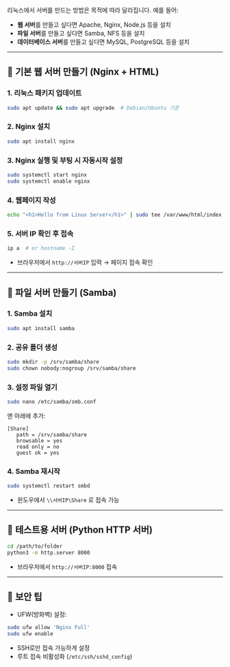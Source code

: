 리눅스에서 서버를 만드는 방법은 목적에 따라 달라집니다. 예를 들어:

* **웹 서버**를 만들고 싶다면 Apache, Nginx, Node.js 등을 설치
* **파일 서버**를 만들고 싶다면 Samba, NFS 등을 설치
* **데이터베이스 서버**를 만들고 싶다면 MySQL, PostgreSQL 등을 설치

---

## 🔧 기본 웹 서버 만들기 (Nginx + HTML)

### 1. 리눅스 패키지 업데이트

```bash
sudo apt update && sudo apt upgrade  # Debian/Ubuntu 기준
```

### 2. Nginx 설치

```bash
sudo apt install nginx
```

### 3. Nginx 실행 및 부팅 시 자동시작 설정

```bash
sudo systemctl start nginx
sudo systemctl enable nginx
```

### 4. 웹페이지 작성

```bash
echo "<h1>Hello from Linux Server</h1>" | sudo tee /var/www/html/index.html
```

### 5. 서버 IP 확인 후 접속

```bash
ip a  # or hostname -I
```

* 브라우저에서 `http://서버IP` 입력 → 페이지 접속 확인

---

## 📁 파일 서버 만들기 (Samba)

### 1. Samba 설치

```bash
sudo apt install samba
```

### 2. 공유 폴더 생성

```bash
sudo mkdir -p /srv/samba/share
sudo chown nobody:nogroup /srv/samba/share
```

### 3. 설정 파일 열기

```bash
sudo nano /etc/samba/smb.conf
```

맨 아래에 추가:

```
[Share]
   path = /srv/samba/share
   browsable = yes
   read only = no
   guest ok = yes
```

### 4. Samba 재시작

```bash
sudo systemctl restart smbd
```

* 윈도우에서 `\\서버IP\Share` 로 접속 가능

---

## 🧪 테스트용 서버 (Python HTTP 서버)

```bash
cd /path/to/folder
python3 -m http.server 8000
```

* 브라우저에서 `http://서버IP:8000` 접속

---

## 🔐 보안 팁

* UFW(방화벽) 설정:

```bash
sudo ufw allow 'Nginx Full'
sudo ufw enable
```

* SSH로만 접속 가능하게 설정
* 루트 접속 비활성화 (`/etc/ssh/sshd_config`)
